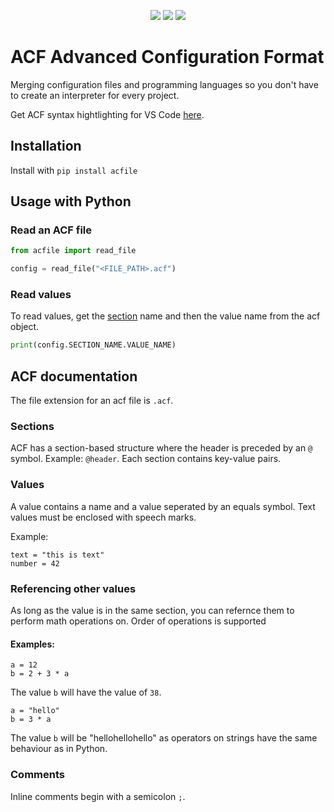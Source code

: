 <p align="center">
<a href="https://github.com/ArztKlein/acf/issues" alt="Issues">
        <img src="
https://img.shields.io/github/issues/ArztKlein/acf" /></a>
<a href="https://pypi.org/project/acfile/" alt="PyPi">
        <img src="
https://img.shields.io/pypi/v/acfile" /></a>
<a href="https://pypi.org/project/acfile/" alt="Downloads per month">
        <img src="
https://img.shields.io/pypi/dm/acfile" /></a>
</p>

# ACF Advanced Configuration Format

Merging configuration files and programming languages so you don't have to create an interpreter for every project.

Get ACF syntax hightlighting for VS Code [here](https://github.com/ArztKlein/acf-highlighting).

## Installation

Install with `pip install acfile`

## Usage with Python

### Read an ACF file
```py
from acfile import read_file

config = read_file("<FILE_PATH>.acf")
```

### Read values
To read values, get the [section](#sections)
 name and then the value name from the acf object.

```py
print(config.SECTION_NAME.VALUE_NAME)
```

## ACF documentation
The file extension for an acf file is `.acf`.

### Sections

ACF has a section-based structure where the header is preceded by an `@` symbol. Example: `@header`. Each section contains key-value pairs.

### Values
A value contains a name and a value seperated by an equals symbol. Text values must be enclosed with speech marks. 

Example:

```acf
text = "this is text"
number = 42
```

### Referencing other values
As long as the value is in the same section, you can refernce them to perform math operations on. Order of operations is supported  

#### Examples:

```acf
a = 12
b = 2 + 3 * a
```
The value `b` will have the value of `38`.

```acf
a = "hello"
b = 3 * a
```

The value `b` will be "hellohellohello" as operators on strings have the same behaviour as in Python.

### Comments
Inline comments begin with a semicolon `;`.